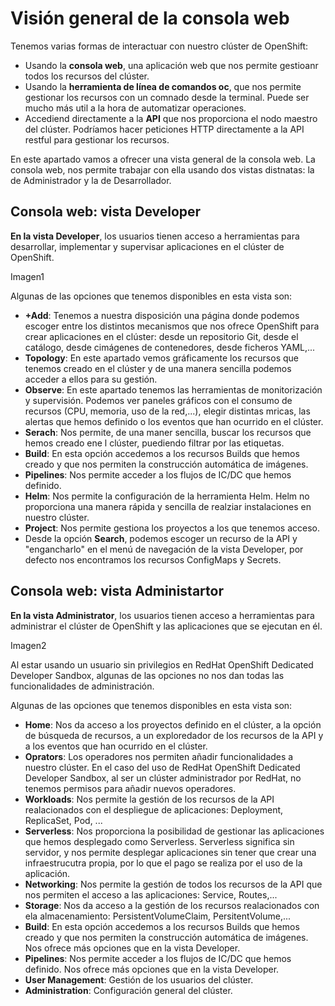 # Visión general de la consola web

Tenemos varias formas de interactuar con nuestro clúster de OpenShift:

* Usando la **consola web**, una aplicación web que nos permite gestioanr todos los recursos del clúster.
* Usando la **herramienta de línea de comandos oc**, que nos permite gestionar los recursos con un comnado desde la terminal. Puede ser mucho más util a la hora de automatizar operaciones.
* Accediend directamente a la **API** que nos proporciona el nodo maestro del clúster. Podríamos hacer peticiones HTTP directamente a la API restful para gestionar los recursos.

En este apartado vamos a ofrecer una vista general de la consola web. La consola web, nos permite trabajar con ella usando dos vistas distnatas: la de Administrador y la de Desarrollador.

## Consola web: vista Developer

**En la vista Developer**, los usuarios tienen acceso a herramientas para desarrollar, implementar y supervisar aplicaciones en el clúster de OpenShift.

Imagen1

Algunas de las opciones que tenemos disponibles en esta vista son:

* **+Add**: Tenemos a nuestra disposición una página donde podemos escoger entre los distintos mecanismos que nos ofrece OpenShift para crear aplicaciones en el clúster: desde un repositorio Git, desde el catálogo, desde cimágenes de contenedores, desde ficheros YAML,... 
* **Topology**: En este apartado vemos gráficamente los recursos que tenemos creado en el clúster y de una manera sencilla podemos acceder a ellos para su gestión.
* **Observe**: En este apartado tenemos las herramientas de monitorización y supervisión. Podemos ver paneles gráficos con el consumo de recursos (CPU, memoria, uso de la red,...), elegir distintas mricas, las alertas que hemos definido o los eventos que han ocurrido en el clúster.
* **Serach**: Nos permite, de una maner sencilla, buscar los recursos que hemos creado ene l clúster, puediendo filtrar por las etiquetas.
* **Build**: En esta opción accedemos a los recursos Builds que hemos creado y que nos permiten la construcción automática de imágenes.
* **Pipelines**: Nos permite acceder a los flujos de IC/DC que hemos definido.
* **Helm**: Nos permite la configuración de la herramienta Helm. Helm no proporciona una manera rápida y sencilla de realziar instalaciones en nuestro clúster.
* **Project**: Nos permite gestiona los proyectos a los que tenemos acceso.
* Desde la opción **Search**, podemos escoger un recurso de la API y "engancharlo" en el menú de navegación de la vista Developer, por defecto nos encontramos los recursos ConfigMaps y Secrets.

## Consola web: vista Administartor

**En la vista Administrator**, los usuarios tienen acceso a herramientas para administrar el clúster de OpenShift y las aplicaciones que se ejecutan en él. 

Imagen2

Al estar usando un usuario sin privilegios en RedHat OpenShift Dedicated Developer Sandbox, algunas de las opciones no nos dan todas las funcionalidades de administración.

Algunas de las opciones que tenemos disponibles en esta vista son:

* **Home**: Nos da acceso a los proyectos definido en el clúster, a la opción de búsqueda de recursos, a un exploredador de los recursos de la API y a los eventos que han ocurrido en el clúster.
* **Oprators**: Los operadores nos permiten añadir funcionalidades a nuestro clúster. En el caso del uso de RedHat OpenShift Dedicated Developer Sandbox, al ser un clúster administrador por RedHat, no tenemos permisos para añadir nuevos operadores.
* **Workloads**: Nos permite la gestión de los recursos de la API realacionados con el despliegue de aplicaciones: Deployment, ReplicaSet, Pod, ...
* **Serverless**: Nos proporciona la posibilidad de gestionar las aplicaciones que hemos desplegado como Serverless. Serverless significa sin servidor, y nos permite desplegar aplicaciones sin tener que crear una infraestrucutra propia, por lo que el pago se realiza por el uso de la aplicación.
* **Networking**: Nos permite la gestión de todos los recursos de la API que nos permiten el acceso a las aplicaciones: Service, Routes,...
* **Storage**: Nos da acceso a la gestión de los recursos realacionados con ela almacenamiento: PersistentVolumeClaim, PersitentVolume,...
* **Build**: En esta opción accedemos a los recursos Builds que hemos creado y que nos permiten la construcción automática de imágenes. Nos ofrece más opciones que en la vista Developer.
* **Pipelines**: Nos permite acceder a los flujos de IC/DC que hemos definido. Nos ofrece más opciones que en la vista Developer.
* **User Management**: Gestión de los usuarios del clúster. 
* **Administration**: Configuración general del clúster.